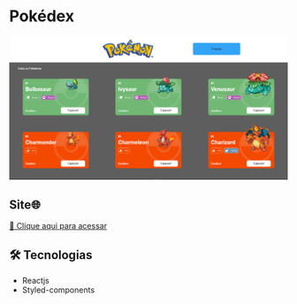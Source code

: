 # Pokédex

![preview](./src/Assets/preview/preview.PNG)

## Site🌐

[ 🔗 Clique aqui para acessar](https://projetoreactapi.vercel.app/)

## 🛠️ Tecnologias
- Reactjs
- Styled-components
